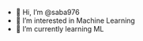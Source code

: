 - 👋 Hi, I’m @saba976
- 👀 I’m interested in Machine Learning 
- 🌱 I’m currently learning ML


<!---
saba976/saba976 is a ✨ special ✨ repository because its `README.md` (this file) appears on your GitHub profile.
You can click the Preview link to take a look at your changes.
--->

